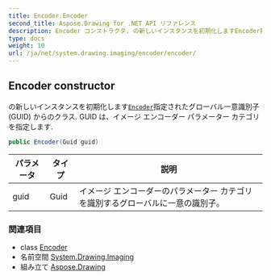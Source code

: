 ```yaml
---
title: Encoder.Encoder
second_title: Aspose.Drawing for .NET API リファレンス
description: Encoder コンストラクタ. の新しいインスタンスを初期化しますEncoder指定されたグローバル一意識別子 GUID からのクラス. GUID はイメージ エンコーダー パラメーター カテゴリを指定します.
type: docs
weight: 10
url: /ja/net/system.drawing.imaging/encoder/encoder/
---
```

## Encoder constructor

の新しいインスタンスを初期化します[`Encoder`](../)指定されたグローバル一意識別子 (GUID) からのクラス. GUID は、イメージ エンコーダー パラメーター カテゴリを指定します.

```csharp
public Encoder(Guid guid)
```

| パラメータ | タイプ | 説明 |
| --- | --- | --- |
| guid | Guid | イメージ エンコーダーのパラメーター カテゴリを識別するグローバルに一意の識別子。 |

### 関連項目

* class [Encoder](../)
* 名前空間 [System.Drawing.Imaging](../../encoder/)
* 組み立て [Aspose.Drawing](../../../)


